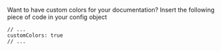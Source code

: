 Want to have custom colors for your documentation? 
Insert the following piece of code in your config object

```
// ...
customColors: true
// ...
```